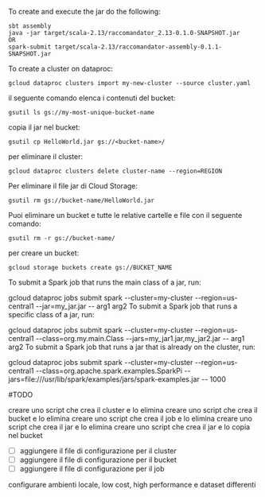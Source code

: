 To create and execute the jar do the following:
```
sbt assembly
java -jar target/scala-2.13/raccomandator_2.13-0.1.0-SNAPSHOT.jar
OR
spark-submit target/scala-2.13/raccomandator-assembly-0.1.1-SNAPSHOT.jar  
```

To create a cluster on dataproc:
```
gcloud dataproc clusters import my-new-cluster --source cluster.yaml
```

il seguente comando elenca i contenuti del bucket:
```
gsutil ls gs://my-most-unique-bucket-name
```
copia il jar nel bucket:
```
gsutil cp HelloWorld.jar gs://<bucket-name>/
```

per eliminare il cluster:
```
gcloud dataproc clusters delete cluster-name --region=REGION
```
Per eliminare il file jar di Cloud Storage:
```
gsutil rm gs://bucket-name/HelloWorld.jar
```

Puoi eliminare un bucket e tutte le relative cartelle e file con il seguente comando:

```
gsutil rm -r gs://bucket-name/
```
per creare un bucket:
```
gcloud storage buckets create gs://BUCKET_NAME
```


To submit a Spark job that runs the main class of a jar, run:

gcloud dataproc jobs submit spark --cluster=my-cluster --region=us-central1 --jar=my_jar.jar -- arg1 arg2
To submit a Spark job that runs a specific class of a jar, run:


gcloud dataproc jobs submit spark --cluster=my-cluster --region=us-central1 --class=org.my.main.Class --jars=my_jar1.jar,my_jar2.jar -- arg1 arg2
To submit a Spark job that runs a jar that is already on the cluster, run:


gcloud dataproc jobs submit spark --cluster=my-cluster --region=us-central1 --class=org.apache.spark.examples.SparkPi --jars=file:///usr/lib/spark/examples/jars/spark-examples.jar -- 1000




#TODO

creare uno script che crea il cluster e lo elimina
creare uno script che crea il bucket e lo elimina
creare uno script che crea il job e lo elimina
creare uno script che crea il jar e lo elimina
creare uno script che crea il jar e lo copia nel bucket

- [ ] aggiungere il file di configurazione per il cluster
- [ ] aggiungere il file di configurazione per il bucket
- [ ] aggiungere il file di configurazione per il job

configurare ambienti locale, low cost, high performance e dataset differenti     